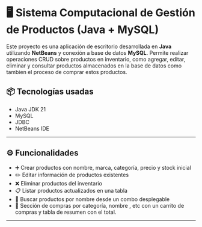 # 🖥️ Sistema Computacional de Gestión de Productos (Java + MySQL)

Este proyecto es una aplicación de escritorio desarrollada en **Java** utilizando **NetBeans** y conexión a base de datos **MySQL**. Permite realizar operaciones CRUD sobre productos en inventario, como agregar, editar, eliminar y consultar productos almacenados en la base de datos como tambien el proceso de comprar estos productos.

## 📦 Tecnologías usadas
- Java JDK 21
- MySQL 
- JDBC
- NetBeans IDE

---

## ⚙️ Funcionalidades

- ➕ Crear productos con nombre, marca, categoría, precio y stock inicial
- ✏️ Editar información de productos existentes
- ❌ Eliminar productos del inventario
- 📋 Listar productos actualizados en una tabla
- 🔎 Buscar productos por nombre desde un combo desplegable
- 🛒 Sección de compras por categoría, nombre , etc con un carrito de compras y tabla de resumen con el total.

---

